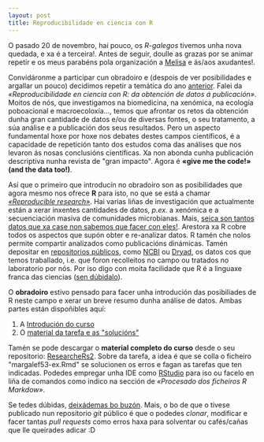 ```yaml
---
layout: post
title: Reproducibilidade en ciencia con R
---
```


O pasado 20 de novembro, hai pouco, os _R-galegos_ tivemos unha nova quedada, e xa é a terceira!. Antes de seguir, doulle as grazas por se animar repetir e os meus parabéns pola organización a [Melisa](http://webmelisa.es/) e ás/aos axudantes!.

Convidáronme a participar cun obradoiro e (despois de ver posibilidades e argallar un pouco) decidimos repetir a temática do ano [anterior](https://github.com/mglbranco/researcheRs/). Falei da _«Reproducibilidade en ciencia con R: da obtención de datos á publicación»_. Moitos de nós, que investigamos na biomedicina, na xenómica, na ecología poboacional e macroecoloxía..., temos que afrontar os retos da obtención dunha gran cantidade de datos e/ou de diversas fontes, o seu tratamento, a súa análise e a publicación dos seus resultados. Pero un aspecto fundamental hoxe por hoxe nos debates destes campos científicos, é a capacidade de repetición tanto dos estudos coma das análises que nos levaron ás nosas conclusións científicas. Xa non abonda cunha publicación descriptiva nunha revista de "gran impacto". Agora é __«give me the code!» (and the data too!)__.

Así que o primeiro que introducín no obradoiro son as posibilidades que agora mesmo nos ofrece __R__ para isto, no que se está a chamar _[«Reproducible research»](https://cran.r-project.org/web/views/ReproducibleResearch.html)_. Hai varias liñas de investigación que actualmente están a xerar inxentes cantidades de datos, _p.ex._ a xenómica e a secuenciación masiva de comunidades microbianas. Mais, [seica son tantos datos que xa case non sabemos que facer con eles!](https://www.washingtonpost.com/news/speaking-of-science/wp/2015/07/07/sequencing-the-genome-creates-so-much-data-we-dont-know-what-to-do-with-it/). Arestora xa R cobre todos os aspectos que supón obter e re-analizar datos. R tamén che nolos permite compartir analizados como publicacións dinámicas. Tamén depositar en [repositorios públicos](http://journals.plos.org/plosone/s/data-availability#loc-recommended-repositories), como [NCBI](https://www.ncbi.nlm.nih.gov/gquery/) ou [Dryad](http://datadryad.org/), os datos cos que temos traballado, i.e. que foron recolleitos no campo ou tratados no laboratorio por nós. Por iso digo con moita facilidade que R é a linguaxe franca das ciencias ([sen dúbidalo](http://stackoverflow.com/questions/1738087/what-can-matlab-do-that-r-cannot-do)).

O __obradoiro__ estivo pensado para facer unha introdución das posibiliades de R neste campo e xerar un breve resumo dunha análise de datos. Ambas partes están dispoñibles aquí:
1. A [Introdución do curso](https://github.com/mglbranco/researcheRs2/blob/master/introducion.md)
2. O [material da tarefa e as "solucións"](https://github.com/mglbranco/researcheRs2/tree/master/markdown_ex)

Tamén se pode descargar o __material completo do curso__ desde o seu repositorio: [ResearcheRs2](https://github.com/mglbranco/researcheRs2). Sobre da tarefa, a idea é que se colla o ficheiro "margalef53-ex.Rmd" se solucionen os erros e fagan as tarefas que ten indicadas. Podedes empregar unha IDE como [RStudio](https://www.rstudio.com/) para iso ou facelo en liña de comandos como indico na sección de _«Procesado dos ficheiros R Markdow»_.  

Se tedes dúbidas, [deixádemas bo buzón](mbranco@protonmail.com). Mais, o bo de que o tivese publicado nun repositorio _git_ público é que o podedes _clonar_, modificar e facer tantas _pull requests_ como erros haxa para solventar ou cafés/cañas que lle queirades adicar :D
